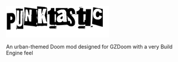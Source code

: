 ![alt text](graphics/M_DOOM "Punktastic logo")

An urban-themed Doom mod designed for GZDoom with a very Build Engine feel
